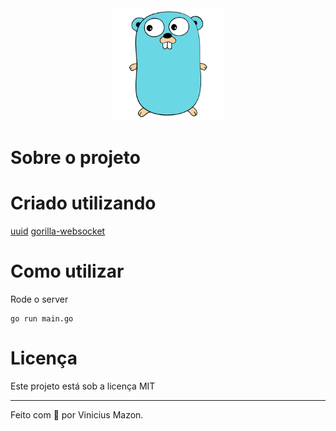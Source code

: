 <div align="center">
  <img  height="180em" src="https://raw.githubusercontent.com/devicons/devicon/master/icons/go/go-original.svg" >
</div>

# Sobre o projeto

# Criado utilizando
[uuid](github.com/google/uuid)
[gorilla-websocket]()
# Como utilizar

Rode o server
```
go run main.go
```


# Licença
Este projeto está sob a licença MIT

---
Feito com 🖤 por Vinicius Mazon.